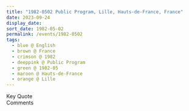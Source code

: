 ```yaml
---
title: "1982-0502 Public Program, Lille, Hauts-de-France, France"
date: 2023-09-24
display_date: 
sort_date: 1982-05-02
permalink: /events/1982-0502
tags:
  - blue @ English
  - brown @ France
  - crimson @ 1982
  - deeppink @ Public Program
  - green @ 1982-05
  - maroon @ Hauts-de-France
  - orange @ Lille
---
```


<wave-list>
  <list-title color="green" width="75">Key Quote</list-title>
  <list-item color="BlanchedAlmond"  width="200"></list-item>
  <list-item color="Lavender"></list-item>
  <list-item color="BlanchedAlmond"></list-item>
</wave-list>

<br>

<wave-list>
  <list-title color="green" width="75">Comments</list-title>
  <list-item color="BlanchedAlmond"  width="200"></list-item>
  <list-item color="Lavender"></list-item>
  <list-item color="BlanchedAlmond"></list-item>
</wave-list>